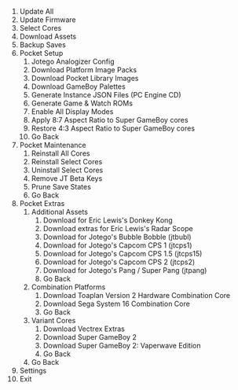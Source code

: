 1. Update All
2. Update Firmware
3. Select Cores
4. Download Assets
5. Backup Saves
6. Pocket Setup
   1. Jotego Analogizer Config
   2. Download Platform Image Packs
   3. Download Pocket Library Images
   4. Download GameBoy Palettes
   5. Generate Instance JSON Files (PC Engine CD)
   6. Generate Game & Watch ROMs
   7. Enable All Display Modes
   8. Apply 8:7 Aspect Ratio to Super GameBoy cores
   9. Restore 4:3 Aspect Ratio to Super GameBoy cores
   10. Go Back
7. Pocket Maintenance
   1. Reinstall All Cores
   2. Reinstall Select Cores
   3. Uninstall Select Cores
   4. Remove JT Beta Keys
   5. Prune Save States
   6. Go Back
8. Pocket Extras
   1. Additional Assets
      1. Download for Eric Lewis's Donkey Kong
      2. Download extras for Eric Lewis's Radar Scope
      3. Download for Jotego's Bubble Bobble (jtbubl)
      4. Download for Jotego's Capcom CPS 1 (jtcps1)
      5. Download for Jotego's Capcom CPS 1.5 (jtcps15)
      6. Download for Jotego's Capcom CPS 2 (jtcps2)
      7. Download for Jotego's Pang / Super Pang (jtpang)
      8. Go Back
   2. Combination Platforms
      1. Download Toaplan Version 2 Hardware Combination Core
      2. Download Sega System 16 Combination Core
      3. Go Back
   3. Variant Cores
      1. Download Vectrex Extras
      2. Download Super GameBoy 2
      3. Download Super GameBoy 2: Vaperwave Edition
      4. Go Back
   4. Go Back
9. Settings
10. Exit
